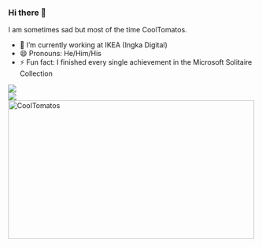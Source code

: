 ### Hi there 👋

I am sometimes sad but most of the time CoolTomatos.
- 🔭 I’m currently working at IKEA (Ingka Digital)
- 😄 Pronouns: He/Him/His
- ⚡ Fun fact: I finished every single achievement in the Microsoft Solitaire Collection

<a href="https://www.trueachievements.com/gamer/酷酷西红柿-7480"><img src="https://www.trueachievements.com/gamercards/酷酷西红柿.png"/></a>
<br>
<a href="https://psnprofiles.com/CoolTomatos"><img src="https://card.psnprofiles.com/1/CoolTomatos.png" border="0"></a>
<br>
<a target="_blank" href="https://trakt.tv/users/cooltomatos"><img width="500" height="281" alt="CoolTomatos" src="https://widgets.trakt.tv/users/e3571215cfb3a944c88630d97c2779e4/watched/fanart2@2x.jpg" /></a>

<!--
**CoolTomatos/CoolTomatos** is a ✨ _special_ ✨ repository because its `README.md` (this file) appears on your GitHub profile.

Here are some ideas to get you started:

- 🔭 I’m currently working on ...
- 🌱 I’m currently learning ...
- 👯 I’m looking to collaborate on ...
- 🤔 I’m looking for help with ...
- 💬 Ask me about ...
- 📫 How to reach me: ...
- 😄 Pronouns: ...
- ⚡ Fun fact: ...
-->
